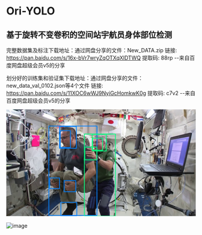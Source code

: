 # Ori-YOLO
## 基于旋转不变卷积的空间站宇航员身体部位检测

完整数据集及标注下载地址：通过网盘分享的文件：New_DATA.zip
链接: https://pan.baidu.com/s/16x-bVr7wryZqOTXqXlDTWQ 提取码: 88rp 
--来自百度网盘超级会员v5的分享

划分好的训练集和验证集下载地址：通过网盘分享的文件：new_data_val_0102.json等4个文件
链接: https://pan.baidu.com/s/11XOC6wWJ9NyiGcHomkwK0g 提取码: c7v2 
--来自百度网盘超级会员v5的分享

![image](https://github.com/saber778899/Ori-YOLO/blob/main/test_img/output_1.jpg)

![image](https://github.com/saber778899/Ori-YOLO/blob/main/test_img/%E5%9B%BE%E7%89%8713.png)
